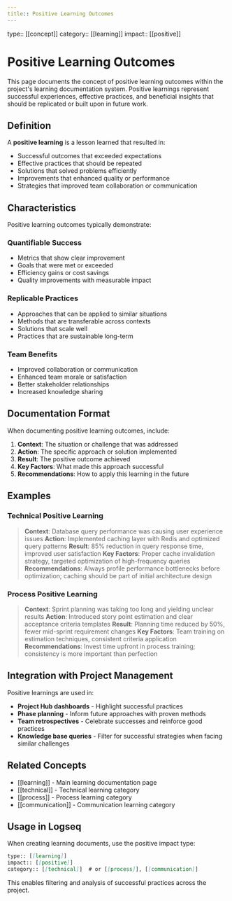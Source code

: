 ```yaml
---
title:: Positive Learning Outcomes
---
```


type:: [[concept]]
category:: [[learning]]
impact:: [[positive]]

# Positive Learning Outcomes

This page documents the concept of positive learning outcomes within the project's learning documentation system. Positive learnings represent successful experiences, effective practices, and beneficial insights that should be replicated or built upon in future work.

## Definition

A **positive learning** is a lesson learned that resulted in:
- Successful outcomes that exceeded expectations
- Effective practices that should be repeated
- Solutions that solved problems efficiently
- Improvements that enhanced quality or performance
- Strategies that improved team collaboration or communication

## Characteristics

Positive learning outcomes typically demonstrate:

### Quantifiable Success
- Metrics that show clear improvement
- Goals that were met or exceeded
- Efficiency gains or cost savings
- Quality improvements with measurable impact

### Replicable Practices
- Approaches that can be applied to similar situations
- Methods that are transferable across contexts
- Solutions that scale well
- Practices that are sustainable long-term

### Team Benefits
- Improved collaboration or communication
- Enhanced team morale or satisfaction
- Better stakeholder relationships
- Increased knowledge sharing

## Documentation Format

When documenting positive learning outcomes, include:

1. **Context**: The situation or challenge that was addressed
2. **Action**: The specific approach or solution implemented
3. **Result**: The positive outcome achieved
4. **Key Factors**: What made this approach successful
5. **Recommendations**: How to apply this learning in the future

## Examples

### Technical Positive Learning
> **Context**: Database query performance was causing user experience issues
> **Action**: Implemented caching layer with Redis and optimized query patterns
> **Result**: 85% reduction in query response time, improved user satisfaction
> **Key Factors**: Proper cache invalidation strategy, targeted optimization of high-frequency queries
> **Recommendations**: Always profile performance bottlenecks before optimization; caching should be part of initial architecture design

### Process Positive Learning  
> **Context**: Sprint planning was taking too long and yielding unclear results
> **Action**: Introduced story point estimation and clear acceptance criteria templates
> **Result**: Planning time reduced by 50%, fewer mid-sprint requirement changes
> **Key Factors**: Team training on estimation techniques, consistent criteria application
> **Recommendations**: Invest time upfront in process training; consistency is more important than perfection

## Integration with Project Management

Positive learnings are used in:

- **Project Hub dashboards** - Highlight successful practices
- **Phase planning** - Inform future approaches with proven methods
- **Team retrospectives** - Celebrate successes and reinforce good practices
- **Knowledge base queries** - Filter for successful strategies when facing similar challenges

## Related Concepts

- [[learning]] - Main learning documentation page
- [[technical]] - Technical learning category
- [[process]] - Process learning category
- [[communication]] - Communication learning category

## Usage in Logseq

When creating learning documents, use the positive impact type:

```markdown
type:: [[learning]]
impact:: [[positive]]
category:: [[technical]]  # or [[process]], [[communication]]
```

This enables filtering and analysis of successful practices across the project.